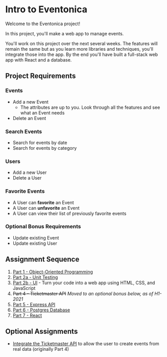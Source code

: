 # Intro to Eventonica

Welcome to the Eventonica project!

In this project, you'll make a web app to manage events.

You'll work on this project over the next several weeks. The features will remain the same but as you learn more libraries and techniques, you'll integrate those into the app. By the end you'll have built a full-stack web app with React and a database.

## Project Requirements

### Events

- Add a new Event
  - The attributes are up to you. Look through all the features and see what an Event needs
- Delete an Event

### Search Events

- Search for events by date
- Search for events by category

### Users

- Add a new User
- Delete a User

### Favorite Events

- A User can **favorite** an Event
- A User can **unfavorite** an Event
- A User can view their list of previously favorite events

### Optional Bonus Requirements

- Update existing Event
- Update existing User

## Assignment Sequence

1. [Part 1 - Object-Oriented Programming](./eventonica-part1-objects.md)
1. [Part 2a - Unit Testing](./eventonica-part2-testing.md)
1. [Part 2b - UI](./eventonica-part2-ui.md) - Turn your code into a web app using HTML, CSS, and JavaScript
1. ~~Part 4 - Ticketmaster API~~ _Moved to an optional bonus below, as of H1-2021_
1. [Part 5 - Express API](./eventonica-part5-express-backend.md)
1. [Part 6 - Postgres Database](./eventonica-part6-postgres.md)
1. [Part 7 - React](./eventonica-part7-react.md)

## Optional Assignments

- [Integrate the Ticketmaster API](./eventonica-part-4-apis.md) to allow the user to create events from real data (originally Part 4)
